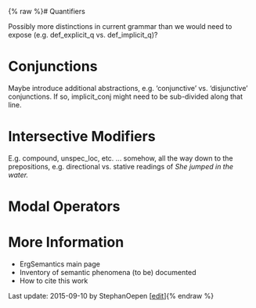 {% raw %}# Quantifiers

Possibly more distinctions in current grammar than we would need to
expose (e.g. def\_explicit\_q vs. def\_implicit\_q)?

# Conjunctions

Maybe introduce additional abstractions, e.g. ‘conjunctive’ vs.
‘disjunctive’ conjunctions. If so, implicit\_conj might need to be
sub-divided along that line.

# Intersective Modifiers

E.g. compound, unspec\_loc, etc. ... somehow, all the way down to the
prepositions, e.g. directional vs. stative readings of *She jumped in
the water.*

# Modal Operators

# More Information

- ErgSemantics main page
- Inventory of semantic phenomena (to be)
documented
- How to cite this work

Last update: 2015-09-10 by StephanOepen [[edit](https://github.com/delph-in/docs/wiki/ErgSemantics_Predicates/_edit)]{% endraw %}